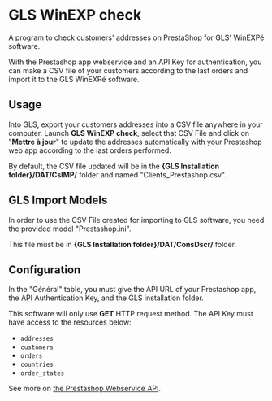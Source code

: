 # GLS WinEXP check

A program to check customers' addresses on PrestaShop for GLS' WinEXPé software.

With the Prestashop app webservice and an API Key for authentication,
you can make a CSV file of your customers according to the last orders and import it to the GLS WinEXPé software.

## Usage

Into GLS, export your customers addresses into a CSV file anywhere in your computer.
Launch __GLS WinEXP check__, select that CSV File and click on "__Mettre à jour__" to update the addresses
automatically with your Prestashop web app according to the last orders performed.

By default, the CSV file updated will be in the __{GLS Installation folder}/DAT/CsIMP/__ folder and named "Clients_Prestashop.csv".

## GLS Import Models

In order to use the CSV File created for importing to GLS software, you need the provided model "Prestashop.ini".

This file must be in __{GLS Installation folder}/DAT/ConsDscr/__ folder.

## Configuration

In the "Général" table, you must give the API URL of your Prestashop app, the API Authentication Key, and the GLS installation folder.

This software will only use __GET__ HTTP request method. The API Key must have access to the resources below:
- `addresses`
- `customers`
- `orders`
- `countries`
- `order_states`

See more on [the Prestashop Webservice API](https://devdocs.prestashop.com/1.7/webservice/).
